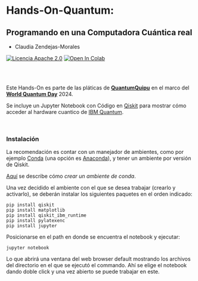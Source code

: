 # Hands-On-Quantum: 
## Programando en una Computadora Cuántica real

- Claudia Zendejas-Morales 


[![Licencia Apache 2.0](https://img.shields.io/badge/license-Apache--2.0-green)]([link](https://opensource.org/licenses/Apache-2.0))  [![Open In Colab](https://colab.research.google.com/assets/colab-badge.svg)](https://colab.research.google.com/drive/1VZ1czTHklelUYt8WD8lQwQc04LbvX1Rg?usp=sharing)

</br>
</br>

Este Hands-On es parte de las pláticas de **[QuantumQuipu](https://www.linkedin.com/company/quantumquipu/)** en el marco del **[World Quantum Day](https://worldquantumday.org/)** 2024.

Se incluye un Jupyter Notebook con Código en [Qiskit](https://www.ibm.com/quantum/qiskit) para mostrar cómo acceder al hardware cuantico de [IBM Quantum](https://quantum.ibm.com/).

</br>

### Instalación

La recomendación es contar con un manejador de ambientes, como por ejemplo [Conda](https://docs.conda.io/en/latest/) (una opción es [Anaconda](https://anaconda.org/)), y tener un ambiente por versión de Qiskit.

[Aquí](https://docs.conda.io/projects/conda/en/stable/user-guide/getting-started.html) se describe cómo _crear un ambiente de conda_.

Una vez decidido el ambiente con el que se desea trabajar (crearlo y activarlo), se deberán instalar los siguientes paquetes en el orden indicado:

```
pip install qiskit
pip install matplotlib
pip install qiskit_ibm_runtime
pip install pylatexenc
pip install jupyter
```

Posicionarse en el path en donde se encuentra el notebook y ejecutar:

```
jupyter notebook
```

Lo que abrirá una ventana del web browser default mostrando los archivos del directorio en el que se ejecutó el commando. Ahí se elige el notebook dando doble click y una vez abierto se puede trabajar en este.





